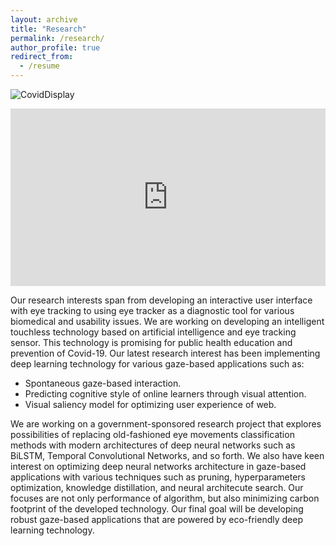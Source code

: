 ```yaml
---
layout: archive
title: "Research"
permalink: /research/
author_profile: true
redirect_from:
  - /resume
---
```


![CovidDisplay](https://www.youtube.com/watch?v=ApU1MEdvkPI)

<div style="position: relative; width: 100%; padding-bottom: 56.25%">
<iframe src="https://www.youtube.com/watch?v=ApU1MEdvkPI" 
        title="CoviDisplay - Touchless Technology" frameborder="0" allowfullscreen
        allow="accelerometer; autoplay; clipboard-write; encrypted-media; gyroscope; picture-in-picture" 
        style="position: absolute; width: 100%; height: 100%;">
</iframe>
</div>

Our research interests span from developing an interactive user interface with eye tracking to using eye tracker as a diagnostic tool for various biomedical and usability issues. We are working on developing an intelligent touchless technology based on artificial intelligence and eye tracking sensor. This technology is promising for public health education and prevention of Covid-19. Our latest research interest has been implementing deep learning technology for various gaze-based applications such as:
- Spontaneous gaze-based interaction.
- Predicting cognitive style of online learners through visual attention.
- Visual saliency model for optimizing user experience of web.

We are working on a government-sponsored research project that explores possibilities of replacing old-fashioned eye movements classification methods with modern architectures of deep neural networks such as BiLSTM, Temporal Convolutional Networks, and so forth. We also have keen interest on optimizing deep neural networks architecture in gaze-based applications with various techniques such as pruning, hyperparameters optimization, knowledge distillation, and neural architecute search. Our focuses are not only performance of algorithm, but also minimizing carbon footprint of the developed technology. Our final goal will be developing robust gaze-based applications that are powered by eco-friendly deep learning technology.
